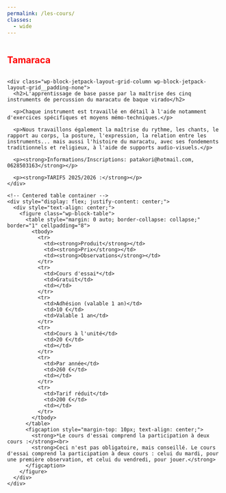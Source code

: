 ```yaml
---
permalink: /les-cours/
classes:
  - wide
---
```


<div class="row">
  <div class="col-md-12 text-center">
    <h2 style="color: red; display: inline-block;">Tamaraca</h2>

    <div class="wp-block-jetpack-layout-grid-column wp-block-jetpack-layout-grid__padding-none">
      <h2>L'apprentissage de base passe par la maîtrise des cinq instruments de percussion du maracatu de baque virado</h2>

      <p>Chaque instrument est travaillé en détail à l'aide notamment d'exercices spécifiques et moyens mémo-techniques.</p>

      <p>Nous travaillons également la maîtrise du rythme, les chants, le rapport au corps, la posture, l'expression, la relation entre les instruments... mais aussi l'histoire du maracatu, avec ses fondements traditionnels et religieux, à l'aide de supports audio-visuels.</p>

      <p><strong>Informations/Inscriptions: patakori@hotmail.com, 0628503163</strong></p>

      <p><strong>TARIFS 2025/2026 :</strong></p>
    </div>

    <!-- Centered table container -->
    <div style="display: flex; justify-content: center;">
      <div style="text-align: center;">
        <figure class="wp-block-table">
          <table style="margin: 0 auto; border-collapse: collapse;" border="1" cellpadding="8">
            <tbody>
              <tr>
                <td><strong>Produit</strong></td>
                <td><strong>Prix</strong></td>
                <td><strong>Observations</strong></td>
              </tr>
              <tr>
                <td>Cours d'essai*</td>
                <td>Gratuit</td>
                <td></td>
              </tr>
              <tr>
                <td>Adhésion (valable 1 an)</td>
                <td>10 €</td>
                <td>Valable 1 an</td>
              </tr>
              <tr>
                <td>Cours à l'unité</td>
                <td>20 €</td>
                <td></td>
              </tr>
              <tr>
                <td>Par année</td>
                <td>260 €</td>
                <td></td>
              </tr>
              <tr>
                <td>Tarif réduit</td>
                <td>200 €</td>
                <td></td>
              </tr>
            </tbody>
          </table>
          <figcaption style="margin-top: 10px; text-align: center;">
            <strong>*Le cours d'essai comprend la participation à deux cours :</strong><br>
            <strong>Ceci n'est pas obligatoire, mais conseillé. Le cours d'essai comprend la participation à deux cours : celui du mardi, pour une première observation, et celui du vendredi, pour jouer.</strong>
          </figcaption>
        </figure>
      </div>
    </div>
  </div>
</div>
